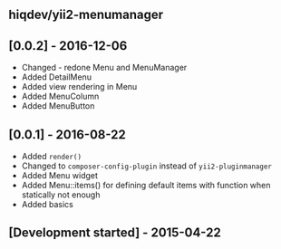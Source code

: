 hiqdev/yii2-menumanager
-----------------------

## [0.0.2] - 2016-12-06

- Changed - redone Menu and MenuManager
- Added DetailMenu
- Added view rendering in Menu
- Added MenuColumn
- Added MenuButton

## [0.0.1] - 2016-08-22

- Added `render()`
- Changed to `composer-config-plugin` instead of `yii2-pluginmanager`
- Added Menu widget
- Added Menu::items() for defining default items with function when statically not enough
- Added basics

## [Development started] - 2015-04-22
